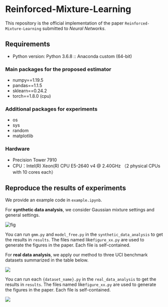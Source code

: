 # Reinforced-Mixture-Learning

This repository is the official implementation of the paper `Reinforced-Mixture-Learning` submitted to *Neural Networks*.

## Requirements

- Python version: Python 3.6.8 :: Anaconda custom (64-bit)

### Main packages for the proposed estimator

- numpy==1.19.5
- pandas==1.1.5
- sklearn==0.24.2
- torch==1.8.0 (cpu)

### Additional packages for experiments

- os
- sys
- random
- matplotlib

### Hardware

- Precision Tower 7910
- CPU：Intel(R) Xeon(R) CPU E5-2640 v4 @ 2.40GHz （2 physical CPUs with 10 cores each）

## Reproduce the results of experiments

We provide an example code in `example.ipynb`.

For **synthetic data analysis**, we consider Gaussian mixture settings and general settings. 

![fig](https://pic.imgdb.cn/item/643cf4a30d2dde577701f845.png)

You can run `gmm.py` and `model_free.py` in the `synthetic_data_analysis` to get the results in `results`. The files named like`figure_xx.py` are used to generate the figures in the paper. Each file is self-contained.

For **real data analysis**, we apply our method to three UCI benchmark datasets summarized in the table below.

![](https://pic.imgdb.cn/item/643cf49c0d2dde577701f0df.png)

You can run each `{dataset_name}.py` in the `real_data_analysis` to get the results in `results`. The files named like`figure_xx.py` are used to generate the figures in the paper. Each file is self-contained.

![](https://pic.imgdb.cn/item/643cf4a30d2dde577701f817.png)
